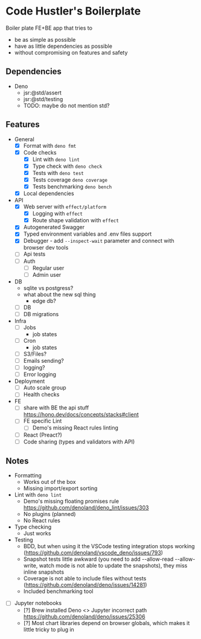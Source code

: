 # Code Hustler's Boilerplate

Boiler plate FE+BE app that tries to

- be as simple as possible
- have as little dependencies as possible
- without compromising on features and safety

## Dependencies

- Deno
  - jsr:@std/assert
  - jsr:@std/testing
  - TODO: maybe do not mention std?

## Features

- General
  - [x] Format with `deno fmt`
  - [x] Code checks
    - [x] Lint with `deno lint`
    - [x] Type check with `deno check`
    - [x] Tests with `deno test`
    - [x] Tests coverage `deno coverage`
    - [x] Tests benchmarking `deno bench`
  - [x] Local dependencies
- API
  - [x] Web server with `effect/platform`
    - [x] Logging with `effect`
    - [x] Route shape validation with `effect`
  - [x] Autogenerated Swagger
  - [x] Typed environment variables and .env files support
  - [x] Debugger - add `--inspect-wait` parameter and connect with browser dev tools
  - [ ] Api tests
  - [ ] Auth
    - [ ] Regular user
    - [ ] Admin user
- DB
  - sqlite vs postgress?
  - what about the new sql thing
    - edge db?
  - [ ] DB
  - [ ] DB migrations
- Infra
  - [ ] Jobs
    - job states
  - [ ] Cron
    - job states
  - [ ] S3/Files?
  - [ ] Emails sending?
  - [ ] logging?
  - [ ] Error logging
- Deployment
  - [ ] Auto scale group
  - [ ] Health checks
- FE
  - [ ] share with BE the api stuff https://hono.dev/docs/concepts/stacks#client
  - [ ] FE specific Lint
    - [ ] Demo's missing React rules linting
  - [ ] React (Preact?)
  - [ ] Code sharing (types and validators with API)

## Notes

- Formatting
  - Works out of the box
  - Missing import/export sorting
- Lint with `deno lint`
  - Demo's missing floating promises rule https://github.com/denoland/deno_lint/issues/303
  - No plugins (planned)
  - No React rules
- Type checking
  - Just works
- Testing
  - BDD, but when using it the VSCode testing integration stops working
    (https://github.com/denoland/vscode_deno/issues/793)
  - Snapshot tests little awkward (you need to add --allow-read --allow-write, watch mode is not able to update the
    snapshots), they miss inline snapshots
  - Coverage is not able to include files without tests (https://github.com/denoland/deno/issues/14281)
  - Included benchmarking tool
- [ ] Jupyter notebooks
  - [?] Brew installed Deno <> Jupyter incorrect path https://github.com/denoland/deno/issues/25306
  - [?] Most chart libraries depend on browser globals, which makes it little tricky to plug in
